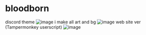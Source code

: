 # bloodborn
discord theme
![image](https://github.com/tinyboone/bloodborn/assets/139655264/469246c3-bc9d-44ef-8831-b612ae831f76)
i make all art and bg 
![image](https://github.com/tinyboone/bloodborn/assets/139655264/5ec533d4-dd92-40a7-8396-0e27e9d3cfaa)
web site ver (Tampermonkey userscript)
![image](https://github.com/tinyboone/bloodborn/assets/139655264/f898dc86-c86d-46c7-a1ac-8bd7b81aa912)


